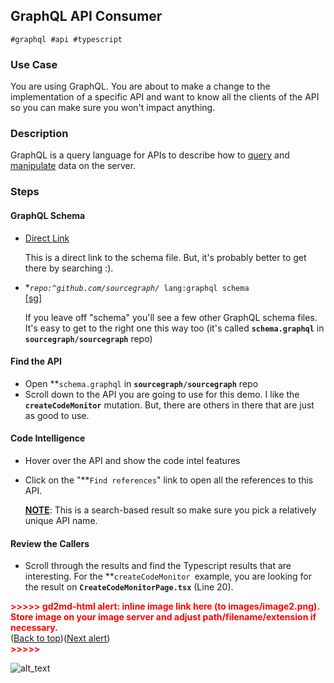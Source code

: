 ## GraphQL API Consumer


```
#graphql #api #typescript
```



### Use Case

You are using GraphQL.  You are about to make a change to the implementation of a specific API and want to know all the clients of the API so you can make sure you won't impact anything.


### Description

GraphQL is a query language for APIs to describe how to [query](https://graphql.org/learn/queries/) and [manipulate](https://graphql.org/learn/queries/#mutations) data on the server.  


### Steps


#### GraphQL Schema



* [Direct Link](https://demo.sourcegraph.com/github.com/sourcegraph/sourcegraph/-/blob/cmd/frontend/graphqlbackend/schema.graphql)

    This is a direct link to the schema file.  But, it's probably better to get there by searching :).

* **<code>repo:^github\.com/sourcegraph/* lang:graphql schema </code></strong>[[sg](https://demo.sourcegraph.com/search?q=repo:%5Egithub%5C.com/sourcegraph/*+lang:graphql+schema&patternType=literal)]

    If you leave off "schema" you'll see a few other GraphQL schema files.  It's easy to get to the right one this way too (it's called <strong><code>schema.graphql</code></strong> in <strong><code>sourcegraph/sourcegraph</code></strong> repo)



#### Find the API



* Open **<code>schema.graphql</code></strong> in <strong><code>sourcegraph/sourcegraph</code></strong> repo
* Scroll down to the API you are going to use for this demo.  I like the <strong><code>createCodeMonitor</code></strong> mutation.  But, there are others in there that are just as good to use.


#### Code Intelligence



* Hover over the API and show the code intel features
* Click on the "**<code>Find references</code></strong>" link to open all the references to this API.  

    <strong><span style="text-decoration:underline;">NOTE</span></strong>: This is a search-based result so make sure you pick a relatively unique API name.



#### Review the Callers



* Scroll through the results and find the Typescript results that are interesting.  For the **<code>createCodeMonitor </code></strong>example, you are looking for the result on <strong><code>CreateCodeMonitorPage.tsx</code></strong> (Line 20).

    

<p id="gdcalert2" ><span style="color: red; font-weight: bold">>>>>>  gd2md-html alert: inline image link here (to images/image2.png). Store image on your image server and adjust path/filename/extension if necessary. </span><br>(<a href="#">Back to top</a>)(<a href="#gdcalert3">Next alert</a>)<br><span style="color: red; font-weight: bold">>>>>> </span></p>


![alt_text](images/image2.png "image_tooltip")




